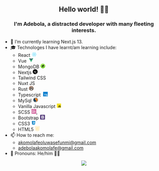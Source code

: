 <h2 align=center>
	Hello world! 👋🏿
</h2>
<h3 align=center width=20>I'm Adebola, a distracted developer with many fleeting interests.</h3>


- 🌱 I’m currently learning Next.js 13.
- 🎓 Technologes I have learnt/am learning include:
     - React <img height=15 src=icons/react.png></img>
     - Vue <img height=15 src=icons/vue.png></img>
     - MongoDB <img height=15 src=icons/mongo.png></img>
     - Nextjs <img height=15 src=icons/next-js.png></img>
     - Tailwind CSS
     - Nuxt JS 
     - Rust <img height=15 src=icons/rust-logo-64x64.png></img>
     - Typescript <img height=15 src=icons/ts.png></img>
     - MySql <img height=15 src=icons/mysql.png></img>
     - Vanilla Javascript <img height=15 src=icons/js.png></img>
     - SCSS <img height=15 src=icons/sass.png></img>, 
     - Bootstrap <img height=15 src=icons/bootstrap.png></img>
     - CSS3 <img height=15 src=icons/css.png></img>
     - HTML5 <img height=15 src=icons/html.png></img>
- 📫 How to reach me: 
  - akomolafeoluwasefunmi@gmail.com
  - adebolaakomolafe@gmail.com
- 🌈 Pronouns: He/him 🧒🏿

<p align=center>
<img height=200 src="https://github-readme-stats.vercel.app/api/top-langs/?username=adebola-io&layout=compact&theme=dark"/>
</p>
